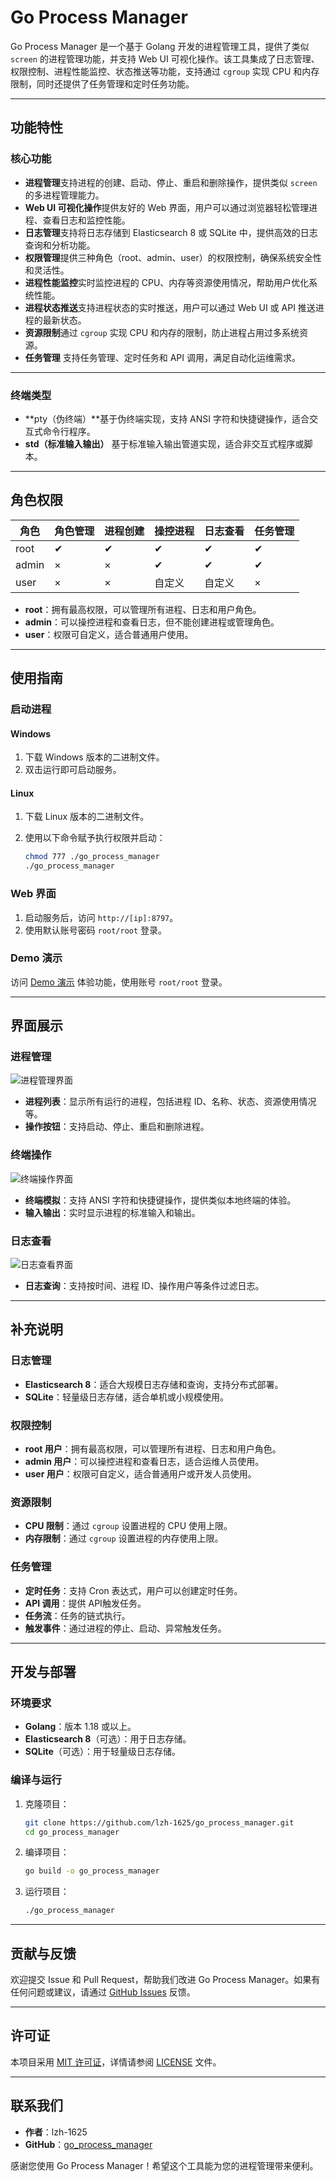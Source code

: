 # Go Process Manager

Go Process Manager 是一个基于 Golang 开发的进程管理工具，提供了类似 `screen` 的进程管理功能，并支持 Web UI 可视化操作。该工具集成了日志管理、权限控制、进程性能监控、状态推送等功能，支持通过 `cgroup` 实现 CPU 和内存限制，同时还提供了任务管理和定时任务功能。

---

## 功能特性

### 核心功能

- **进程管理**支持进程的创建、启动、停止、重启和删除操作，提供类似 `screen` 的多进程管理能力。
- **Web UI 可视化操作**提供友好的 Web 界面，用户可以通过浏览器轻松管理进程、查看日志和监控性能。
- **日志管理**支持将日志存储到 Elasticsearch 8 或 SQLite 中，提供高效的日志查询和分析功能。
- **权限管理**提供三种角色（root、admin、user）的权限控制，确保系统安全性和灵活性。
- **进程性能监控**实时监控进程的 CPU、内存等资源使用情况，帮助用户优化系统性能。
- **进程状态推送**支持进程状态的实时推送，用户可以通过 Web UI 或 API 推送进程的最新状态。
- **资源限制**通过 `cgroup` 实现 CPU 和内存的限制，防止进程占用过多系统资源。
- **任务管理**
  支持任务管理、定时任务和 API 调用，满足自动化运维需求。

---

### 终端类型

- **pty（伪终端）**基于伪终端实现，支持 ANSI 字符和快捷键操作，适合交互式命令行程序。
- **std（标准输入输出）**
  基于标准输入输出管道实现，适合非交互式程序或脚本。

---

## 角色权限

| 角色  | 角色管理 | 进程创建 | 操控进程 | 日志查看 | 任务管理 |
| ----- | -------- | -------- | -------- | -------- | -------- |
| root  | ✔       | ✔       | ✔       | ✔       | ✔       |
| admin | ×       | ×       | ✔       | ✔       | ✔       |
| user  | ×       | ×       | 自定义   | 自定义   | ×       |

- **root**：拥有最高权限，可以管理所有进程、日志和用户角色。
- **admin**：可以操控进程和查看日志，但不能创建进程或管理角色。
- **user**：权限可自定义，适合普通用户使用。

---

## 使用指南

### 启动进程

#### Windows

1. 下载 Windows 版本的二进制文件。
2. 双击运行即可启动服务。

#### Linux

1. 下载 Linux 版本的二进制文件。
2. 使用以下命令赋予执行权限并启动：

   ```bash
   chmod 777 ./go_process_manager
   ./go_process_manager
   ```

### Web 界面

1. 启动服务后，访问 `http://[ip]:8797`。
2. 使用默认账号密码 `root/root` 登录。

### Demo 演示

访问 [Demo 演示](http://xcon.top:9787/process) 体验功能，使用账号 `root/root` 登录。

---

## 界面展示

### 进程管理

![进程管理界面](https://github.com/lzh-1625/go_process_manager/assets/59822923/50f31b99-41d4-4d8c-88fe-20c978385155)

- **进程列表**：显示所有运行的进程，包括进程 ID、名称、状态、资源使用情况等。
- **操作按钮**：支持启动、停止、重启和删除进程。

### 终端操作

![终端操作界面](https://github.com/lzh-1625/go_process_manager/assets/59822923/63eb6bec-353f-4d12-a1d9-95d89fccdac3)

- **终端模拟**：支持 ANSI 字符和快捷键操作，提供类似本地终端的体验。
- **输入输出**：实时显示进程的标准输入和输出。

### 日志查看

![日志查看界面](https://github.com/lzh-1625/go_process_manager/assets/59822923/6af8e228-7709-45c5-aba8-4b61dc825026)

- **日志查询**：支持按时间、进程 ID、操作用户等条件过滤日志。

---

## 补充说明

### 日志管理

- **Elasticsearch 8**：适合大规模日志存储和查询，支持分布式部署。
- **SQLite**：轻量级日志存储，适合单机或小规模使用。

### 权限控制

- **root 用户**：拥有最高权限，可以管理所有进程、日志和用户角色。
- **admin 用户**：可以操控进程和查看日志，适合运维人员使用。
- **user 用户**：权限可自定义，适合普通用户或开发人员使用。

### 资源限制

- **CPU 限制**：通过 `cgroup` 设置进程的 CPU 使用上限。
- **内存限制**：通过 `cgroup` 设置进程的内存使用上限。

### 任务管理

- **定时任务**：支持 Cron 表达式，用户可以创建定时任务。
- **API 调用**：提供 API触发任务。
- **任务流**：任务的链式执行。
- **触发事件**：通过进程的停止、启动、异常触发任务。

---

## 开发与部署

### 环境要求

- **Golang**：版本 1.18 或以上。
- **Elasticsearch 8**（可选）：用于日志存储。
- **SQLite**（可选）：用于轻量级日志存储。

### 编译与运行

1. 克隆项目：

   ```bash
   git clone https://github.com/lzh-1625/go_process_manager.git
   cd go_process_manager
   ```
2. 编译项目：

   ```bash
   go build -o go_process_manager
   ```
3. 运行项目：

   ```bash
   ./go_process_manager
   ```

---

## 贡献与反馈

欢迎提交 Issue 和 Pull Request，帮助我们改进 Go Process Manager。如果有任何问题或建议，请通过 [GitHub Issues](https://github.com/lzh-1625/go_process_manager/issues) 反馈。

---

## 许可证

本项目采用 [MIT 许可证](https://opensource.org/licenses/MIT)，详情请参阅 [LICENSE](LICENSE) 文件。

---

## 联系我们

- **作者**：lzh-1625
- **GitHub**：[go_process_manager](https://github.com/lzh-1625/go_process_manager)

感谢您使用 Go Process Manager！希望这个工具能为您的进程管理带来便利。
